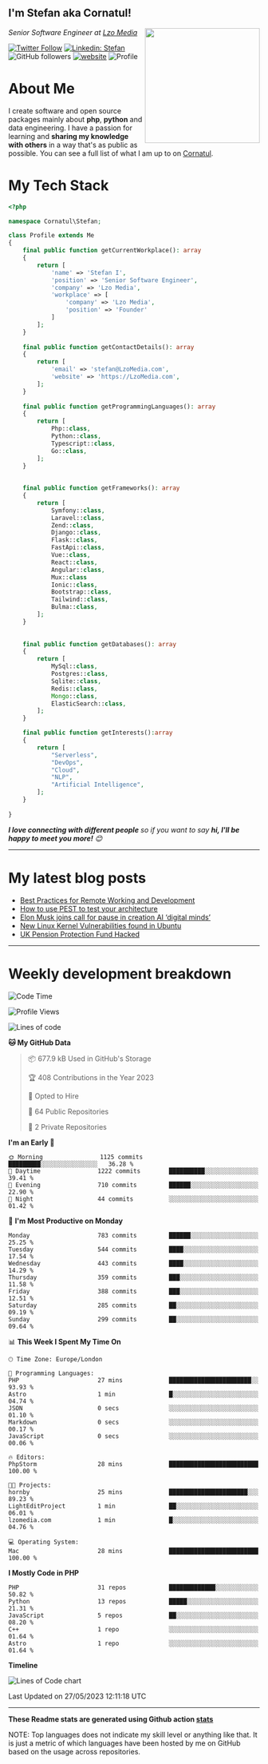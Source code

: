 <h2>I'm Stefan aka Cornatul! </h2>
<img align='right' src="https://i.giphy.com/media/YePKU8cVoIF3afvi8s/giphy.webp" width="230">
<p><em>Senior Software Engineer at <a href="https:/lzomedia.com/">Lzo Media
</a>
</em></p>

[![Twitter Follow](https://img.shields.io/twitter/follow/cornatul?label=Follow)](https://twitter.com/intent/follow?screen_name=cornatul)
[![Linkedin: Stefan](https://img.shields.io/badge/cornatul-blue?style=flat-square&logo=Linkedin&logoColor=white&link=https://www.linkedin.com/in/cornatul/)](https://www.linkedin.com/in/cornatul/)
![GitHub followers](https://img.shields.io/github/followers/cornatul?label=Follow&style=social)
[![website](https://img.shields.io/badge/Website-46a2f1.svg?&style=flat-square&logo=Google-Chrome&logoColor=white&link=https://cornatul.com/)](https://cornatul.com/)
![Profile](https://visitor-badge.glitch.me/badge?page_id=cornatul.cornatul)



# About Me
I create software and open source packages mainly about **php**, **python** and data engineering. 
I have a passion for learning and **sharing my knowledge with others** in a way that's as public as possible. 
You can see a full list of what I am up to on [Cornatul](https://lzomedia.com).


# My Tech Stack

```php
<?php

namespace Cornatul\Stefan;

class Profile extends Me
{
    final public function getCurrentWorkplace(): array
    {
        return [
            'name' => 'Stefan I',
            'position' => 'Senior Software Engineer',
            'company' => 'Lzo Media',
            'workplace' => [
                'company' => 'Lzo Media',
                'position' => 'Founder'         
            ]
        ];
    }
    
    final public function getContactDetails(): array
    {
        return [
            'email' => 'stefan@LzoMedia.com',
            'website' => 'https://LzoMedia.com',
        ];
    }
    
    final public function getProgrammingLanguages(): array
    {
        return [
            Php::class,
            Python::class,
            Typescript::class,
            Go::class,
        ];
    }
    
    
    final public function getFrameworks(): array
    {
        return [
            Symfony::class,
            Laravel::class,
            Zend::class,
            Django::class,
            Flask::class,
            FastApi::class,
            Vue::class,
            React::class,
            Angular::class,
            Mux::class
            Ionic::class,
            Bootstrap::class,
            Tailwind::class,
            Bulma::class,
        ];
    }
    
    
    final public function getDatabases(): array
    {
        return [
            MySql::class,
            Postgres::class,
            Sqlite::class,
            Redis::class,
            Mongo::class,
            ElasticSearch::class,
        ];
    }

    final public function getInterests():array
    {
        return [
            "Serverless",
            "DevOps",
            "Cloud",
            "NLP",
            "Artificial Intelligence",
        ];
    }
   
}
```
 <em><b>I love connecting with different people</b> so if you want to say <b>hi, I'll be happy to meet you more!</b> 😊</em>

---
# My latest blog posts
<!-- BLOG-POST-LIST:START -->
- [Best Practices for Remote Working and Development](https://lzomedia.com/best-practices-for-remote-working-and-development/)
- [How to use PEST to test your architecture](https://lzomedia.com/how-to-use-pest-to-test-your-architecture/)
- [Elon Musk joins call for pause in creation  AI ‘digital minds’](https://lzomedia.com/elon-musk-joins-call-for-pause-in-creation-ai-digital-minds/)
- [New Linux Kernel Vulnerabilities found in Ubuntu](https://lzomedia.com/linux-kernel-vulnerabilities-in-ubuntu/)
- [UK Pension Protection Fund Hacked](https://lzomedia.com/uk-pension-protection-fund-hacked/)
<!-- BLOG-POST-LIST:END -->

---
# Weekly development breakdown
<!--START_SECTION:waka-->
![Code Time](http://img.shields.io/badge/Code%20Time-185%20hrs%2040%20mins-blue)

![Profile Views](http://img.shields.io/badge/Profile%20Views-1-blue)

![Lines of code](https://img.shields.io/badge/From%20Hello%20World%20I%27ve%20Written-16.9%20million%20lines%20of%20code-blue)

**🐱 My GitHub Data** 

> 📦 677.9 kB Used in GitHub's Storage 
 > 
> 🏆 408 Contributions in the Year 2023
 > 
> 💼 Opted to Hire
 > 
> 📜 64 Public Repositories 
 > 
> 🔑 2 Private Repositories 
 > 
**I'm an Early 🐤** 

```text
🌞 Morning                1125 commits        █████████░░░░░░░░░░░░░░░░   36.28 % 
🌆 Daytime                1222 commits        ██████████░░░░░░░░░░░░░░░   39.41 % 
🌃 Evening                710 commits         ██████░░░░░░░░░░░░░░░░░░░   22.90 % 
🌙 Night                  44 commits          ░░░░░░░░░░░░░░░░░░░░░░░░░   01.42 % 
```
📅 **I'm Most Productive on Monday** 

```text
Monday                   783 commits         ██████░░░░░░░░░░░░░░░░░░░   25.25 % 
Tuesday                  544 commits         ████░░░░░░░░░░░░░░░░░░░░░   17.54 % 
Wednesday                443 commits         ████░░░░░░░░░░░░░░░░░░░░░   14.29 % 
Thursday                 359 commits         ███░░░░░░░░░░░░░░░░░░░░░░   11.58 % 
Friday                   388 commits         ███░░░░░░░░░░░░░░░░░░░░░░   12.51 % 
Saturday                 285 commits         ██░░░░░░░░░░░░░░░░░░░░░░░   09.19 % 
Sunday                   299 commits         ██░░░░░░░░░░░░░░░░░░░░░░░   09.64 % 
```


📊 **This Week I Spent My Time On** 

```text
🕑︎ Time Zone: Europe/London

💬 Programming Languages: 
PHP                      27 mins             ███████████████████████░░   93.93 % 
Astro                    1 min               █░░░░░░░░░░░░░░░░░░░░░░░░   04.74 % 
JSON                     0 secs              ░░░░░░░░░░░░░░░░░░░░░░░░░   01.10 % 
Markdown                 0 secs              ░░░░░░░░░░░░░░░░░░░░░░░░░   00.17 % 
JavaScript               0 secs              ░░░░░░░░░░░░░░░░░░░░░░░░░   00.06 % 

🔥 Editors: 
PhpStorm                 28 mins             █████████████████████████   100.00 % 

🐱‍💻 Projects: 
hornby                   25 mins             ██████████████████████░░░   89.23 % 
LightEditProject         1 min               ██░░░░░░░░░░░░░░░░░░░░░░░   06.01 % 
lzomedia.com             1 min               █░░░░░░░░░░░░░░░░░░░░░░░░   04.76 % 

💻 Operating System: 
Mac                      28 mins             █████████████████████████   100.00 % 
```

**I Mostly Code in PHP** 

```text
PHP                      31 repos            █████████████░░░░░░░░░░░░   50.82 % 
Python                   13 repos            █████░░░░░░░░░░░░░░░░░░░░   21.31 % 
JavaScript               5 repos             ██░░░░░░░░░░░░░░░░░░░░░░░   08.20 % 
C++                      1 repo              ░░░░░░░░░░░░░░░░░░░░░░░░░   01.64 % 
Astro                    1 repo              ░░░░░░░░░░░░░░░░░░░░░░░░░   01.64 % 
```



**Timeline**

![Lines of Code chart](https://raw.githubusercontent.com/Cornatul/Cornatul/master/assets/bar_graph.png)


 Last Updated on 27/05/2023 12:11:18 UTC
<!--END_SECTION:waka-->


---


**These Readme stats are generated using Github action [stats](https://github.com/cornatul/stats)**

NOTE: Top languages does not indicate my skill level or anything like that. 
It is just a metric of which languages have been hosted by me on GitHub based on the usage across repositories. 
